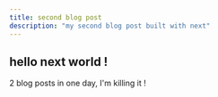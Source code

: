 ```yaml
---
title: second blog post 
description: "my second blog post built with next" 
--- 
```


## hello next world ! 

2 blog posts in one day, I'm killing it ! 

